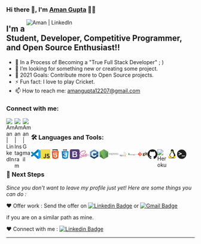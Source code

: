 ### Hi there 👋, I'm [Aman Gupta](https://github.com/aman12207) 👨‍💻

<img align="right" alt="Aman | LinkedIn" width="450px" src="https://64.media.tumblr.com/tumblr_mbv04nBvai1qg6rkio1_500.gifv" />

## I'm a Student, Developer, Competitive Programmer, and Open Source Enthusiast!!

- 🌱 In a Process of Becoming a "True Full Stack Developer" ; )
- 👯 I’m looking for something new or creating some project.
- 🥅 2021 Goals: Contribute more to Open Source projects.
- ⚡ Fun fact: I love to play Cricket.
- 📫 How to reach me: amangupta12207@gmail.com


### Connect with me:
<!-- [<img align="left" alt="Aman | Twitter" width="22px" src="https://cdn.jsdelivr.net/npm/simple-icons@v3/icons/twitter.svg" />][twitter] -->
[<img align="left" alt="Aman | LinkedIn" width="22px" src="https://cdn.jsdelivr.net/npm/simple-icons@v3/icons/linkedin.svg" />][linkedin]
[<img align="left" alt="Aman | Instagram" width="22px" src="https://cdn.jsdelivr.net/npm/simple-icons@v3/icons/instagram.svg" />][instagram]
[<img align="left" alt="Aman | Gmail" width="22px" src="https://cdn.jsdelivr.net/npm/simple-icons@v3/icons/gmail.svg" />][gmail]

<br />

### 🛠️ Languages and Tools:

<img align="left" alt="Visual Studio Code" width="26px" src="https://raw.githubusercontent.com/github/explore/80688e429a7d4ef2fca1e82350fe8e3517d3494d/topics/visual-studio-code/visual-studio-code.png" />
<img align="left" alt="JavaScript" width="26px" src="https://raw.githubusercontent.com/github/explore/80688e429a7d4ef2fca1e82350fe8e3517d3494d/topics/javascript/javascript.png" />
<img align="left" alt="HTML5" width="26px" src="https://raw.githubusercontent.com/github/explore/80688e429a7d4ef2fca1e82350fe8e3517d3494d/topics/html/html.png" />
<img align="left" alt="CSS3" width="26px" src="https://raw.githubusercontent.com/github/explore/80688e429a7d4ef2fca1e82350fe8e3517d3494d/topics/css/css.png" />
<img align="left" alt="Bootstrap" width="26px" src="https://raw.githubusercontent.com/github/explore/80688e429a7d4ef2fca1e82350fe8e3517d3494d/topics/bootstrap/bootstrap.png" />
<img align="left" alt="Sass" width="26px" src="https://raw.githubusercontent.com/github/explore/80688e429a7d4ef2fca1e82350fe8e3517d3494d/topics/sass/sass.png" />
<img align="left" alt="C++" width="26px" src="https://raw.githubusercontent.com/github/explore/80688e429a7d4ef2fca1e82350fe8e3517d3494d/topics/cpp/cpp.png" />
<img align="left" alt="Node.js" width="26px" src="https://raw.githubusercontent.com/github/explore/80688e429a7d4ef2fca1e82350fe8e3517d3494d/topics/nodejs/nodejs.png" />
<img align="left" alt="Express.js" width="26px" src="https://raw.githubusercontent.com/devicons/devicon/master/icons/express/express-original-wordmark.svg" />
<img align="left" alt="MySQL" width="26px" src="https://raw.githubusercontent.com/github/explore/80688e429a7d4ef2fca1e82350fe8e3517d3494d/topics/mysql/mysql.png" />
<img align="left" alt="MongoDB" width="26px" src="https://raw.githubusercontent.com/github/explore/80688e429a7d4ef2fca1e82350fe8e3517d3494d/topics/mongodb/mongodb.png" />
<img align="left" alt="Git" width="26px" src="https://raw.githubusercontent.com/github/explore/80688e429a7d4ef2fca1e82350fe8e3517d3494d/topics/git/git.png" />
<img align="left" alt="GitHub" width="26px" src="https://raw.githubusercontent.com/github/explore/78df643247d429f6cc873026c0622819ad797942/topics/github/github.png" />
<img align="left" alt="Heroku" width="26px" src="https://www.vectorlogo.zone/logos/heroku/heroku-icon.svg" />
<img align="left" alt="Linux" width="26px" src="https://raw.githubusercontent.com/devicons/devicon/master/icons/linux/linux-original.svg" />
<img align="left" alt="Terminal" width="26px" src="https://raw.githubusercontent.com/github/explore/80688e429a7d4ef2fca1e82350fe8e3517d3494d/topics/terminal/terminal.png" />


<br />
<br />

### 👣 Next Steps

_Since you don't want to leave my profile just yet! Here are some things you can do :_


❤️ Offer work : Send the offer on [![Linkedin Badge](https://img.shields.io/badge/-Aman_Gupta-blue?style=flat-square&logo=Linkedin&logoColor=white&link=https://www.linkedin.com/in/aman-gupta12207/)](https://www.linkedin.com/in/aman-gupta12207/)
or [![Gmail Badge](https://img.shields.io/badge/amangupta12207@gmail.com-c14438?style=flat-square&logo=Gmail&logoColor=white&link=mailto:dishantaggarwal24@gmail.com)](mailto:amangupta12207@gmail.com)


if you are on a similar path as mine.


❤️ Connect with me : [![Linkedin Badge](https://img.shields.io/badge/-Aman_Gupta-blue?style=flat-square&logo=Linkedin&logoColor=white&link=https://www.linkedin.com/in/dishantagg24/)](https://www.linkedin.com/in/aman-gupta12207/)


<!-- ---------------------------------------------------------- -->
<!-- Gitlab : [dishantagg24](https://gitlab.com/aman) -->

---

<!-- [twitter]: https://twitter.com/aman -->
[instagram]: https://www.instagram.com/amangupta7093/
[linkedin]: https://www.linkedin.com/in/aman-gupta12207/
[gmail]: mailto:amangupta12207@gmail.com

